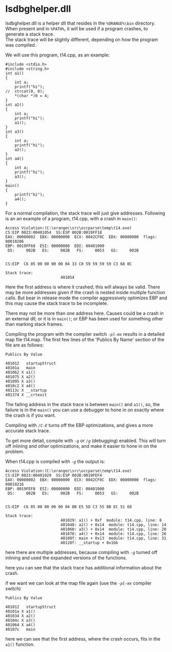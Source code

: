 # lsdbghelper.dll

lsdbghelper.dll is a helper dll that resides in the `%ORANGE%\bin` directory.   When present and in `%PATH%`, it will be used if a program crashes, to generate a stack trace.    
The stack trace will be slightly different, depending on how the program was compiled.

We will use this program, t14.cpp, as an example:

```
#include <stdio.h>
#include <string.h>
int a1()
{
	int a;
	printf("hi");
//	strcat(0, 0);
	*(char *)0 = 4;
}
int a2()
{
	int a;
	printf("hi");
	a1();
}
int a3()
{
	int a;
	printf("hi");
	a2();
}
int a4()
{
	int a;
	printf("hi");
	a3();
}
main()
{
	printf("hi");
	a4();
}
```

For a normal compilation, the stack trace will just give addresses.   Following is an an example of a program, t14.cpp, with a crash in `main()`:

```
Access Violation:(C:\orangec\src\occparse\temp\t14.exe)
CS:EIP 0023:00401054  SS:ESP 002B:0019FF18
EAX: 00000002  EBX: 00000000  ECX: 0042CF0C  EDX: 00000000  flags: 00010206
EBP: 0019FF68  ESI: 00000000  EDI: 00401000
 DS:     002B   ES:     002B   FS:     0053   GS:     002B


CS:EIP  C6 05 00 00 00 00 04 33 C0 59 59 59 59 C3 68 0C

Stack trace:
                        401054
```

Here the first address is where it crashed; this will always be valid.   There may be more addresses given if the crash is nested inside multiple function calls.   But bear in release mode the compiler aggressively optimizes EBP and this may cause the stack trace to be incomplete.

There may not be more than one address here.   Causes could be a crash in an external dll; or it is in `main()`; or EBP has been used for something other than marking stack frames.

Compiling the program with the compiler switch _`-pl-mx`_ results in a detailed map file t14.map.  The first few lines of the 'Publics By Name' section of the file are as follows:

```
Publics By Value

401012   startupStruct
40101a   main
401062 X a1()
401075 X a2()
401095 X a3()
4010c2 X a4()
40113c X __startup
401374 X __crtexit
```

The failing address in the stack trace is between `main()` and `a1()`, so, the failure is in the `main()` you can use a debugger to hone in on exactly where the crash is if you want.

Compiling with _`/C-E`_ turns off the EBP optimizations, and gives a more accurate stack trace.

To get more detail, compile with _`-g`_ or _`/g`_ (debugging) enabled.   This will turn off inlining and other optimizations, and make it easier to hone in on the problem.

When t14.cpp is compiled with _`-g`_ the output is:

```
Access Violation:(C:\orangec\src\occparse\temp\t14.exe)
CS:EIP 0023:00401029  SS:ESP 002B:0019FEF4
EAX: 00000002  EBX: 00000000  ECX: 0042CF0C  EDX: 00000000  flags: 00010216
EBP: 0019FEF8  ESI: 00000000  EDI: 00401000
 DS:     002B   ES:     002B   FS:     0053   GS:     002B


CS:EIP  C6 05 00 00 00 00 04 8B E5 5D C3 55 8B EC 51 68

Stack trace:
                        401029: a1() + 0xf  module: t14.cpp, line: 8
                        401048: a2() + 0x14  module: t14.cpp, line: 14
                        401060: a3() + 0x14  module: t14.cpp, line: 20
                        401078: a4() + 0x14  module: t14.cpp, line: 26
                        40108f: main + 0x13  module: t14.cpp, line: 31
                        40128f: __startup + 0x1bb
```

here there are multiple addresses, because compiling with _`-g`_ turned off inlining and used
the expanded versions of the functions.

here you can see that the stack trace has additional information about the crash.

if we want we can look at the map file again (use the _`-pl-mx`_ compiler switch)

```
Publics By Value

401012   startupStruct
40101a X a1()
401034 X a2()
40104c X a3()
401064 X a4()
40107c   main
```

here we can see that the first address, where the crash occurs, fits in the `a1()` function.

